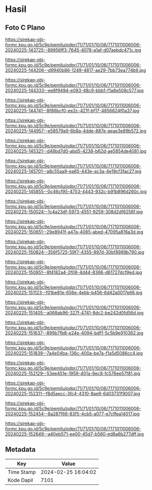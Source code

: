 # Hasil

## Foto C Plano

https://sirekap-obj-formc.kpu.go.id/5c9e/pemilu/pdpr/71/71/01/10/06/7171011006006-20240225-143725--89956ff3-7645-4078-a1af-d07aebdc471c.jpg

https://sirekap-obj-formc.kpu.go.id/5c9e/pemilu/pdpr/71/71/01/10/06/7171011006006-20240225-144206--d9940b86-1249-4817-ae29-7bb73ea774b9.jpg

https://sirekap-obj-formc.kpu.go.id/5c9e/pemilu/pdpr/71/71/01/10/06/7171011006006-20240225-144333--ee8f9494-e083-48c9-bbb1-f1a8e508c577.jpg

https://sirekap-obj-formc.kpu.go.id/5c9e/pemilu/pdpr/71/71/01/10/06/7171011006006-20240225-144741--8f86bcf0-ee2c-421f-bf17-4856624f0a37.jpg

https://sirekap-obj-formc.kpu.go.id/5c9e/pemilu/pdpr/71/71/01/10/06/7171011006006-20240225-144957--e58579a9-6b8a-4dde-887e-aeae3e89b572.jpg

https://sirekap-obj-formc.kpu.go.id/5c9e/pemilu/pdpr/71/71/01/10/06/7171011006006-20240225-145321--d48bd7d0-abd5-4238-b62d-ae5854de4081.jpg

https://sirekap-obj-formc.kpu.go.id/5c9e/pemilu/pdpr/71/71/01/10/06/7171011006006-20240225-145701--a8c55aa9-ea65-443e-ac3a-4e19cf3fac27.jpg

https://sirekap-obj-formc.kpu.go.id/5c9e/pemilu/pdpr/71/71/01/10/06/7171011006006-20240225-145855--0c46cf95-4753-4443-932c-b91b896d260c.jpg

https://sirekap-obj-formc.kpu.go.id/5c9e/pemilu/pdpr/71/71/01/10/06/7171011006006-20240225-150024--1c4a23df-5973-4551-9259-308d2df6256f.jpg

https://sirekap-obj-formc.kpu.go.id/5c9e/pemilu/pdpr/71/71/01/10/06/7171011006006-20240225-150651--29e8941f-a47a-4085-abed-47095a816a3d.jpg

https://sirekap-obj-formc.kpu.go.id/5c9e/pemilu/pdpr/71/71/01/10/06/7171011006006-20240225-150824--356f5725-59f7-4355-897d-30bf8989b790.jpg

https://sirekap-obj-formc.kpu.go.id/5c9e/pemilu/pdpr/71/71/01/10/06/7171011006006-20240225-150951--8f4182a4-2f08-4d44-8366-d61727dcf9ed.jpg

https://sirekap-obj-formc.kpu.go.id/5c9e/pemilu/pdpr/71/71/01/10/06/7171011006006-20240225-151123--f01be81e-656e-4ebb-b456-6d42a0017e66.jpg

https://sirekap-obj-formc.kpu.go.id/5c9e/pemilu/pdpr/71/71/01/10/06/7171011006006-20240225-151405--a068ab96-327f-4741-8dc2-be242d0fd56d.jpg

https://sirekap-obj-formc.kpu.go.id/5c9e/pemilu/pdpr/71/71/01/10/06/7171011006006-20240225-151637--899b7fb8-e24e-4094-bdf1-5c5b9e910362.jpg

https://sirekap-obj-formc.kpu.go.id/5c9e/pemilu/pdpr/71/71/01/10/06/7171011006006-20240225-151839--7a4e04ba-136c-400a-be7a-f1a5d5086cc4.jpg

https://sirekap-obj-formc.kpu.go.id/5c9e/pemilu/pdpr/71/71/01/10/06/7171011006006-20240225-152129--53ee451e-1959-401a-9ec8-fc576ee57f81.jpg

https://sirekap-obj-formc.kpu.go.id/5c9e/pemilu/pdpr/71/71/01/10/06/7171011006006-20240225-152311--f8d5aecc-3fc4-4310-8ae9-6d03731f9007.jpg

https://sirekap-obj-formc.kpu.go.id/5c9e/pemilu/pdpr/71/71/01/10/06/7171011006006-20240225-152454--8a287f66-83f5-4cb5-a077-e7cffea14017.jpg

https://sirekap-obj-formc.kpu.go.id/5c9e/pemilu/pdpr/71/71/01/10/06/7171011006006-20240225-152649--a40eb571-ee00-45d7-b560-ed8a6b277dff.jpg


## Metadata

| Key        | Value               |
| ---------- | ------------------- |
| Time Stamp | 2024-02-25 16:04:02 |
| Kode Dapil | 7101                |



